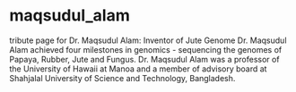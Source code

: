 # maqsudul_alam
tribute page for Dr. Maqsudul Alam: Inventor of Jute Genome
Dr. Maqsudul Alam achieved four milestones in genomics - sequencing the genomes of Papaya, Rubber, Jute and Fungus. Dr. Maqsudul Alam was a professor of the University of Hawaii at Manoa and a member of advisory board at Shahjalal University of Science and Technology, Bangladesh.
